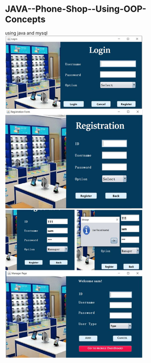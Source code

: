 # JAVA--Phone-Shop--Using-OOP-Concepts
using java and mysql\
<img src="ss/1.JPG" width="450"><br>
<img src="ss/2.JPG" width="450"><br>
<img src="ss/3.JPG" width="450"><br>
<img src="ss/4.JPG" width="450">
